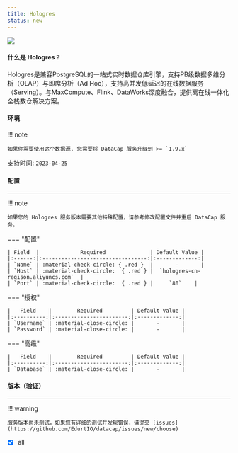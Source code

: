 ```yaml
---
title: Hologres
status: new
---
```


<img src="/assets/plugin/hologres.png" class="connector-logo" />

#### 什么是 Hologres ?

Hologres是兼容PostgreSQL的一站式实时数据仓库引擎，支持PB级数据多维分析（OLAP）与即席分析（Ad Hoc），支持高并发低延迟的在线数据服务（Serving）。与MaxCompute、Flink、DataWorks深度融合，提供离在线一体化全栈数仓解决方案。

#### 环境

!!! note

    如果你需要使用这个数据源, 您需要将 DataCap 服务升级到 >= `1.9.x`

支持时间: `2023-04-25`

#### 配置

---

!!! note

    如果您的 Hologres 服务版本需要其他特殊配置，请参考修改配置文件并重启 DataCap 服务。

=== "配置"

    | Field  |             Required              | Default Value |
    |:------:|:---------------------------------:|:-------------:|
    | `Name` | :material-check-circle: { .red }  |       -       |
    | `Host` | :material-check-circle:  { .red } |  `hologres-cn-regison.aliyuncs.com`  |
    | `Port` | :material-check-circle:  { .red } |     `80`    |

=== "授权"

    |   Field    |        Required         | Default Value |
    |:----------:|:-----------------------:|:-------------:|
    | `Username` | :material-close-circle: |       -       |
    | `Password` | :material-close-circle: |       -       |

=== "高级"

    |   Field    |        Required         | Default Value |
    |:----------:|:-----------------------:|:-------------:|
    | `Database` | :material-close-circle: |       -       |

#### 版本（验证）

---

!!! warning

    服务版本尚未测试，如果您有详细的测试并发现错误，请提交 [issues](https://github.com/EdurtIO/datacap/issues/new/choose)

- [x] all
